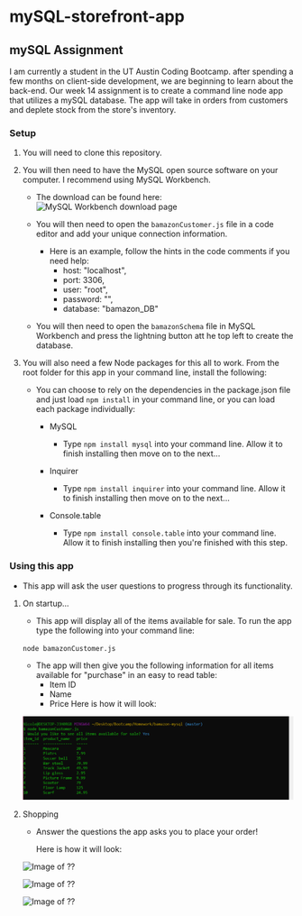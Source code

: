 # mySQL-storefront-app

## mySQL Assignment

I am currently a student in the UT Austin Coding Bootcamp. after spending a few months on client-side development, we are beginning to learn about the back-end. Our week 14 assignment is to create a command line node app that utilizes a mySQL database. The app will take in orders from customers and deplete stock from the store's inventory.

### Setup

1. You will need to clone this repository.

2. You will then need to have the MySQL open source software on your computer. I recommend using MySQL Workbench.

   - The download can be found here: ![MySQL Workbench download page](https://dev.mysql.com/downloads/workbench/)

   - You will then need to open the `bamazonCustomer.js` file in a code editor and add your unique connection information.

     - Here is an example, follow the hints in the code comments if you need help:
       - host: "localhost",
       - port: 3306,
       - user: "root",
       - password: "",
       - database: "bamazon_DB"

   - You will then need to open the `bamazonSchema` file in MySQL Workbench and press the lightning button att he top left to create the database.

3. You will also need a few Node packages for this all to work. From the root folder for this app in your command line, install the following:

   - You can choose to rely on the dependencies in the package.json file and just load `npm install` in your command line, or you can load each package individually:

     - MySQL

       - Type `npm install mysql` into your command line. Allow it to finish installing then move on to the next...

     - Inquirer

       - Type `npm install inquirer` into your command line. Allow it to finish installing then move on to the next...

     - Console.table
       - Type `npm install console.table` into your command line. Allow it to finish installing then you're finished with this step.

### Using this app

- This app will ask the user questions to progress through its functionality.

1. On startup...

   - This app will display all of the items available for sale. To run the app type the following into your command line:

   `node bamazonCustomer.js`

   - The app will then give you the following information for all items available for "purchase" in an easy to read table:
     - Item ID
     - Name
     - Price
       Here is how it will look:

   ![Image of initial run](/images/firstTable.png)

2. Shopping

   - Answer the questions the app asks you to place your order!

     Here is how it will look:

   ![Image of ??](/images/spotify.png)

   ![Image of ??](/images/movie.png)

   ![Image of ??](/images/DoIt.png)
